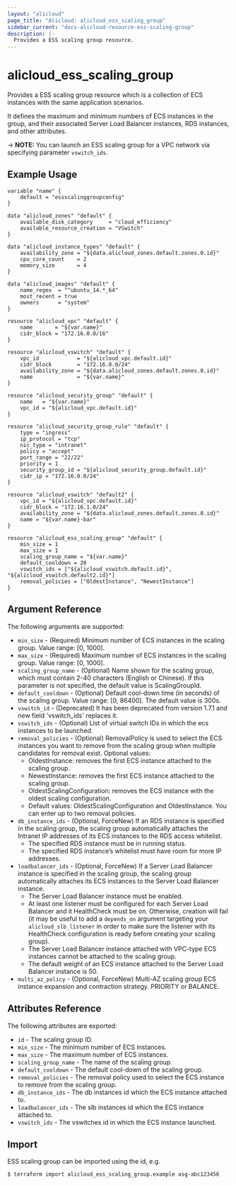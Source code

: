 ```yaml
---
layout: "alicloud"
page_title: "Alicloud: alicloud_ess_scaling_group"
sidebar_current: "docs-alicloud-resource-ess-scaling-group"
description: |-
  Provides a ESS scaling group resource.
---
```


# alicloud\_ess\_scaling\_group

Provides a ESS scaling group resource which is a collection of ECS instances with the same application scenarios.

It defines the maximum and minimum numbers of ECS instances in the group, and their associated Server Load Balancer instances, RDS instances, and other attributes.

-> **NOTE:** You can launch an ESS scaling group for a VPC network via specifying parameter `vswitch_ids`.

## Example Usage

```
variable "name" {
    default = "essscalinggroupconfig"
}
	
data "alicloud_zones" "default" {
    available_disk_category     = "cloud_efficiency"
    available_resource_creation = "VSwitch"
}
    
data "alicloud_instance_types" "default" {
    availability_zone = "${data.alicloud_zones.default.zones.0.id}"
    cpu_core_count    = 2
    memory_size       = 4
}
    
data "alicloud_images" "default" {
    name_regex  = "^ubuntu_14.*_64"
    most_recent = true
    owners      = "system"
}
    
resource "alicloud_vpc" "default" {
    name       = "${var.name}"
    cidr_block = "172.16.0.0/16"
}
    
resource "alicloud_vswitch" "default" {
    vpc_id            = "${alicloud_vpc.default.id}"
    cidr_block        = "172.16.0.0/24"
    availability_zone = "${data.alicloud_zones.default.zones.0.id}"
    name              = "${var.name}"
}
    
resource "alicloud_security_group" "default" {
    name   = "${var.name}"
    vpc_id = "${alicloud_vpc.default.id}"
}
    
resource "alicloud_security_group_rule" "default" {
    type = "ingress"
    ip_protocol = "tcp"
    nic_type = "intranet"
    policy = "accept"
    port_range = "22/22"
    priority = 1
    security_group_id = "${alicloud_security_group.default.id}"
    cidr_ip = "172.16.0.0/24"
}
	
resource "alicloud_vswitch" "default2" {
    vpc_id = "${alicloud_vpc.default.id}"
    cidr_block = "172.16.1.0/24"
    availability_zone = "${data.alicloud_zones.default.zones.0.id}"
    name = "${var.name}-bar"
}
	
resource "alicloud_ess_scaling_group" "default" {
    min_size = 1
    max_size = 1
    scaling_group_name = "${var.name}"
    default_cooldown = 20
    vswitch_ids = ["${alicloud_vswitch.default.id}", "${alicloud_vswitch.default2.id}"]
    removal_policies = ["OldestInstance", "NewestInstance"]
}
```

## Argument Reference

The following arguments are supported:

* `min_size` - (Required) Minimum number of ECS instances in the scaling group. Value range: [0, 1000].
* `max_size` - (Required) Maximum number of ECS instances in the scaling group. Value range: [0, 1000].
* `scaling_group_name` - (Optional) Name shown for the scaling group, which must contain 2-40 characters (English or Chinese). If this parameter is not specified, the default value is ScalingGroupId.
* `default_cooldown` - (Optional) Default cool-down time (in seconds) of the scaling group. Value range: [0, 86400]. The default value is 300s.
* `vswitch_id` - (Deprecated) It has been deprecated from version 1.7.1 and new field 'vswitch_ids' replaces it.
* `vswitch_ids` - (Optional) List of virtual switch IDs in which the ecs instances to be launched.
* `removal_policies` - (Optional) RemovalPolicy is used to select the ECS instances you want to remove from the scaling group when multiple candidates for removal exist. Optional values:
    - OldestInstance: removes the first ECS instance attached to the scaling group.
    - NewestInstance: removes the first ECS instance attached to the scaling group.
    - OldestScalingConfiguration: removes the ECS instance with the oldest scaling configuration.
    - Default values: OldestScalingConfiguration and OldestInstance. You can enter up to two removal policies.
* `db_instance_ids` - (Optional, ForceNew) If an RDS instance is specified in the scaling group, the scaling group automatically attaches the Intranet IP addresses of its ECS instances to the RDS access whitelist.
    - The specified RDS instance must be in running status.
    - The specified RDS instance’s whitelist must have room for more IP addresses.
* `loadbalancer_ids` - (Optional, ForceNew) If a Server Load Balancer instance is specified in the scaling group, the scaling group automatically attaches its ECS instances to the Server Load Balancer instance.
    - The Server Load Balancer instance must be enabled.
    - At least one listener must be configured for each Server Load Balancer and it HealthCheck must be on. Otherwise, creation will fail (it may be useful to add a `depends_on` argument
      targeting your `alicloud_slb_listener` in order to make sure the listener with its HealthCheck configuration is ready before creating your scaling group).
    - The Server Load Balancer instance attached with VPC-type ECS instances cannot be attached to the scaling group.
    - The default weight of an ECS instance attached to the Server Load Balancer instance is 50.
* `multi_az_policy` - (Optional, ForceNew) Multi-AZ scaling group ECS instance expansion and contraction strategy. PRIORITY or BALANCE.

## Attributes Reference

The following attributes are exported:

* `id` - The scaling group ID.
* `min_size` - The minimum number of ECS instances.
* `max_size` - The maximum number of ECS instances.
* `scaling_group_name` - The name of the scaling group.
* `default_cooldown` - The default cool-down of the scaling group.
* `removal_policies` - The removal policy used to select the ECS instance to remove from the scaling group.
* `db_instance_ids` - The db instances id which the ECS instance attached to.
* `loadbalancer_ids` - The slb instances id which the ECS instance attached to.
* `vswitch_ids` - The vswitches id in which the ECS instance launched.

## Import

ESS scaling group can be imported using the id, e.g.

```
$ terraform import alicloud_ess_scaling_group.example asg-abc123456
```
